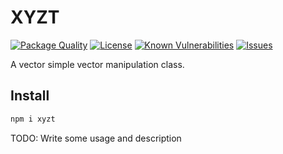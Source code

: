 # XYZT

<!--Badges-->

 [![Package Quality](https://packagequality.com/shield/xyzt.svg)](https://packagequality.com/#?package=xyzt)
 [![License](https://img.shields.io/github/license/hejny/xyzt.svg?style=flat)](https://raw.githubusercontent.com/hejny/xyzt/master/LICENSE)
 [![Known Vulnerabilities](https://snyk.io/test/github/hejny/xyzt/badge.svg)](https://snyk.io/test/github/hejny/xyzt)
 [![Issues](https://img.shields.io/github/issues/hejny/xyzt.svg?style=flat)](https://github.com/hejny/xyzt/issues)

<!--/Badges-->
A vector simple vector manipulation class.

## Install

```bash
npm i xyzt
```




TODO: Write some usage and description
